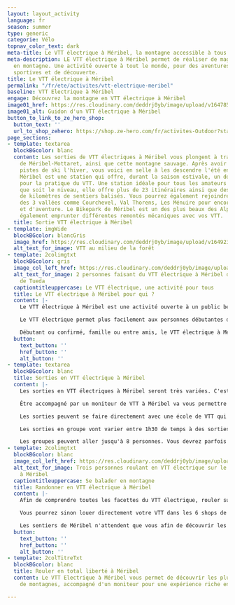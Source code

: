 ```yaml
---
layout: layout_activity
language: fr
season: summer
type: generic
categorie: Vélo
topnav_color_text: dark
meta-title: Le VTT électrique à Méribel, la montagne accessible à tous
meta-description: LE VTT électrique à Méribel permet de réaliser de magnifiques randonnées
  en montagne. Une activité ouverte à tout le monde, pour des aventures ludiques,
  sportives et de découverte.
title: Le VTT électrique à Méribel
permalink: "/fr/ete/activites/vtt-electrique-meribel"
baseline: VTT Electrique à Méribel
engage: Découvrez la montagne en VTT électrique à Méribel
image01_href: https://res.cloudinary.com/deddrj0yb/image/upload/v1647857920/website/M%C3%A9ribel/35365524180_debaa2cd42_o.jpg
image01_alt: Guidon d'un VTT électrique à Méribel
button_to_link_to_ze_hero_shop:
  button_text: ''
  url_to_shop_zehero: https://shop.ze-hero.com/fr/activites-Outdoor?station=M%C3%A9ribel&calessonstype=all&catypegenderlistsummer=all&calessonsactivitytype=VTT&start-date=
page_sections:
- template: textarea
  blockBGcolor: blanc
  content: Les sorties de VTT électriques à Méribel vous plongent à travers les villages
    de Méribel-Mottaret, ainsi que cette montagne sauvage. Après avoir profité des
    pistes de ski l'hiver, vous voici en selle à les descendre l'été en VTT électrique.
    Méribel est une station qui offre, durant la saison estivale, un domaine incroyable
    pour la pratique du VTT. Une station idéale pour tous les amateurs de VTT, quel
    que soit le niveau, elle offre plus de 23 itinéraires ainsi que des centaines
    de kilomètres de sentiers balisés. Vous pourrez également rejoindre les stations
    des 3 vallées comme Courchevel, Val Thorens, Les Ménuire pour encore plus de circuit
    et d'aventure. Le Bikepark de Méribel est un des plus beaux des Alpes. Vous pourrez
    également emprunter différentes remontés mécaniques avec vos VTT.
  title: Sortie VTT électrique à Méribel
- template: imgWide
  blockBGcolor: blancGris
  image_href: https://res.cloudinary.com/deddrj0yb/image/upload/v1649234241/website/assets/Recadr%C3%A9es/vtt.png
  alt_text_for_image: VTT au milieu de la forêt
- template: 2colimgtxt
  blockBGcolor: gris
  image_col_left_href: https://res.cloudinary.com/deddrj0yb/image/upload/v1648132826/website/M%C3%A9ribel/48230034906_3f54e7e3a3_c.jpg
  alt_text_for_image: 2 personnes faisant du VTT électrique à Méribel devant le lac
    de Tueda
  captiontitleuppercase: Le VTT électrique, une activité pour tous
  title: Le VTT électrique à Méribel pour qui ?
  content: |-
    Le VTT électrique à Méribel est une activité ouverte à un public beaucoup plus large que le VTT classique. En effet, l'assistance ainsi que les différents modes de puissance va permettre de faciliter le pédalage, de franchir plus facilement les obstacles et le dénivelé sans trop forcer. Cela rend alors la pratique plus agréable et facilite l'engagement physique. En descente, le VTT électrique sera également très agréable à manœuvrer. Engagez-vous dans les descentes techniques en toute confiance.

    Le VTT électrique permet plus facilement aux personnes débutantes de se tenter dans l'activité du VTT. Le VTT classique reste tout de même beaucoup plus physique et éprouvant sur l'aspect physique et musculaire. L'assistance électrique va également permettre d'avoir des groupes de niveau qui seront beaucoup plus homogènes. Hormis l'engagement en descente, en montée grâce aux vitesses, chacun pourra suivre l'autre. Vous pourrez alors partir en famille randonner sur les sentiers de VTT à Méribel.

    Débutant ou confirmé, famille ou entre amis, le VTT électrique à Méribel vous permettra de randonnées des journées entières en découvrant la station, de faire des descentes techniques et engagées mais aussi de faire une bonne sortie sportive.
  button:
    text_button: ''
    href_button: ''
    alt_button: ''
- template: textarea
  blockBGcolor: blanc
  title: Sorties en VTT électrique à Méribel
  content: |-
    Les sorties en VTT électriques à Méribel seront très variées. C'est de multiples choix de circuit et d'itinéraires que vous pourrez faire à Méribel. La station a également mis en place des itinéraires spécialement conçus. Vous allez en trouver au nombre de 6. La plupart des circuits seront par niveau comme les pistes de ski : verte / bleue / rouge / noire. Vous pourrez naviguer également vers les autres stations des 3 vallées, ce qui vous offre des circuits beaucoup plus long et très variés. L'avantage du VTT électrique, c'est que si vous économisez assez la batterie, vous pourrez réaliser de très longues et belles randonnées. Les 3 vallées proposent également 13 circuits de VTTAE ainsi que 19 itinéraires enduros.

    Être accompagné par un moniteur de VTT à Méribel va vous permettre d'avoir les conseils d'un professionnel. Il vous apprendra comment bien rouler et se servir d'un VTT électrique, de bien gérer sa batterie, de bien descendre etc. Il vous accompagnera afin de vous faire découvrir les plus belles balades en fonction de vous envies et de votre niveau. Il saura exactement quel circuit de VTT à Méribel sera adapté au groupe. Il adaptera ces sorties si vous désirez plutôt découvrir le domaine, grimper des sommets, réaliser des descentes techniques, se balader en famille..

    Les sorties peuvent se faire directement avec une école de VTT qui proposent alors différentes sorties de VTT électrique à Méribel. Vous retrouverez une école de VTT à Méribel. Vous trouverez sinon des indépendants qui proposent aussi des sorties et des randonnées de VTT électriques à Méribel.

    Les sorties en groupe vont varier entre 1h30 de temps à des sorties à la journée avec des thèmes parfois différents. Ensuite vous pourrez avoir des stages de VTT que ce soit pour les enfants comme pour les adultes.

    Les groupes peuvent aller jusqu'à 8 personnes. Vous devrez parfois louer votre VTT Electrique afin de réaliser la sortie encadrée car certains moniteurs ou écoles ne proposent pas en plus la location de VTT. Il y a environ 6 magasins de location de VTT électrique à Méribel.
- template: 2colimgtxt
  blockBGcolor: blanc
  image_col_left_href: https://res.cloudinary.com/deddrj0yb/image/upload/v1648132825/website/M%C3%A9ribel/50344687111_56e3ff0e88_c.jpg
  alt_text_for_image: Trois personnes roulant en VTT électrique sur le col de la Loze
    à Méribel
  captiontitleuppercase: Se balader en montagne
  title: Randonner en VTT électrique à Méribel
  content: |-
    Afin de comprendre toutes les facettes du VTT électrique, rouler sur les meilleurs circuits, il sera idéal de réserver une sortie encadrée par un moniteur. Vous pourrez alors randonner en VTT électrique à Méribel en vous laissant porter.

    Vous pourrez sinon louer directement votre VTT dans les 6 shops de Méribel. La location de VTTAE se fait pour la demi-journée à la journée ou alors pour plusieurs. Un peu comme les skis !

    Les sentiers de Méribel n'attendent que vous afin de découvrir les joies du VTT avec une assistance électrique. Découvrez les chemins, les sentiers dans une faune, une flore et nature sauvage et préservé dans la station de Méribel ainsi que tous ses petits villages.
  button:
    text_button: ''
    href_button: ''
    alt_button: ''
- template: 2colTitreTxt
  blockBGcolor: blanc
  title: Rouler en total liberté à Méribel
  content: Le VTT Electrique à Méribel vous permet de découvrir les plus sentiers
    de montagnes, accompagné d'un moniteur pour une expérience riche en découverte.

---
```

